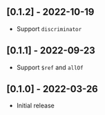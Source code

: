 ## [0.1.2] - 2022-10-19

- Support `discriminator`

## [0.1.1] - 2022-09-23

- Support `$ref` and `allOf`

## [0.1.0] - 2022-03-26

- Initial release

